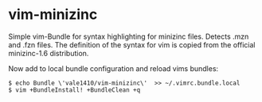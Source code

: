 vim-minizinc
============

Simple vim-Bundle for syntax highlighting for minizinc files. Detects .mzn and .fzn files. 
The definition of the syntax for vim is copied from the official minizinc-1.6 distribution. 

Now add to local bundle configuration and reload vims bundles:

```
$ echo Bundle \'vale1410/vim-minizinc\'  >> ~/.vimrc.bundle.local
$ vim +BundleInstall! +BundleClean +q
```
